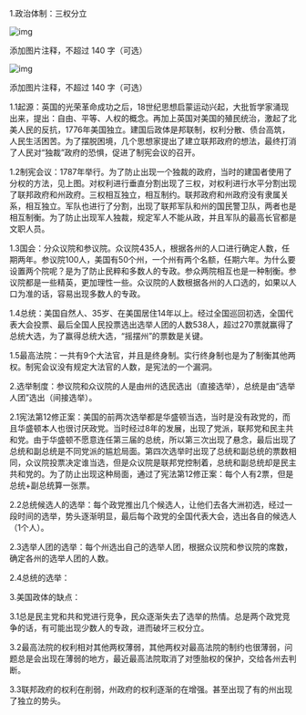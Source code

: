 1.政治体制：三权分立

![img](https://pica.zhimg.com/80/v2-ffaee6084b7c74b99d8de1d9905c7a64_720w.png?source=d16d100b)





添加图片注释，不超过 140 字（可选）

![img](https://picx.zhimg.com/80/v2-07e382c06e268cac6baa3aeeb2d2f867_720w.png?source=d16d100b)





添加图片注释，不超过 140 字（可选）

1.1起源：英国的光荣革命成功之后，18世纪思想启蒙运动兴起，大批哲学家涌现出来，提出：自由、平等、人权的概念。再加上英国对美国的殖民统治，激起了北美人民的反抗，1776年美国独立。建国后政体是邦联制，权利分散、债台高筑，人民生活困苦。为了摆脱困境，几个思想家提出了建立联邦政府的想法，最终打消了人民对“独裁”政府的恐惧，促进了制宪会议的召开。

1.2制宪会议：1787年举行。为了防止出现一个独裁的政府，当时的建国者使用了分权的方法，见上图。对权利进行垂直分割出现了三权，对权利进行水平分割出现了联邦政府和州政府。三权相互独立，相互制约。联邦政府和州政府没有隶属关系，相互独立。军队也进行了分割，出现了联邦军队和州的国民警卫队，两者也是相互制衡。为了防止出现军人独裁，规定军人不能从政，并且军队的最高长官都是文职人员。

1.3国会：分众议院和参议院。众议院435人，根据各州的人口进行确定人数，任期两年。参议院100人，美国有50个州，一个州有两个名额，任期六年。为什么要设置两个院呢？是为了防止民粹和多数人的专政。参众两院相互也是一种制衡。参议院都是一些精英，更加理性一些。众议院的人数根据各州的人口选的，如果以人口为准的话，容易出现多数人的专政。

1.4总统：美国自然人、35岁、在美国居住14年以上。经过全国巡回初选，全国代表大会投票、最后全国人民投票选出选举人团的人数538人，超过270票就赢得了总统大选，为了赢得总统大选，“摇摆州”的票数是关键。

1.5最高法院：一共有9个大法官，并且是终身制。实行终身制也是为了制衡其他两权。制宪会议没有规定大法官的人数，是宪法的一个漏洞。

2.选举制度：参议院和众议院的人是由州的选民选出（直接选举），总统是由“选举人团”选出（间接选举）。

2.1宪法第12修正案：美国的前两次选举都是华盛顿当选，当时是没有政党的，而且华盛顿本人也很讨厌政党。当时经过8年的发展，出现了党派，联邦党和民主共和党。由于华盛顿不愿意连任第三届的总统，所以第三次出现了悬念，最后出现了总统和副总统是不同党派的尴尬局面。第四次选举时出现了总统和副总统的票数相同，众议院投票决定谁当选，但是众议院是联邦党控制着，总统和副总统却是民主共和党的。为了防止出现这种局面，通过了宪法第12修正案：每个人有2票，但是总统+副总统算一张票。

2.2总统候选人的选举：每个政党推出几个候选人，让他们去各大洲初选，经过一段时间的选举，势头逐渐明显，最后每个政党的全国代表大会，选出各自的候选人（1个人）。

2.3选举人团的选举：每个州选出自己的选举人团，根据众议院和参议院的席数，确定各州的选举人团的人数。

2.4总统的选举：

3.美国政体的缺点：

3.1总是民主党和共和党进行竞争，民众逐渐失去了选举的热情。总是两个政党竞争的话，有可能出现少数人的专政，进而破坏三权分立。

3.2最高法院的权利相对其他两权薄弱，其他两权对最高法院的制约也很薄弱，问题总是会出现在薄弱的地方，最近最高法院取消了对堕胎权的保护，交给各州去判断。

3.3联邦政府的权利在削弱，州政府的权利逐渐的在增强。甚至出现了有的州出现了独立的势头。